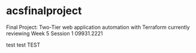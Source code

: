 # acsfinalproject
Final Project: Two-Tier web application automation with Terraform
currently reviewing Week 5 Session 1 09931.2221

test
test
TEST
